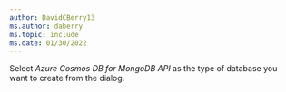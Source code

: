 ```yaml
---
author: DavidCBerry13
ms.author: daberry
ms.topic: include
ms.date: 01/30/2022
---
```

Select *Azure Cosmos DB for MongoDB API* as the type of database you want to create from the dialog.